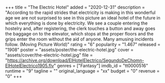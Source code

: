 +++
title = "The Electric Hotel"
added = "2020-12-31"
description = "According to the rapid strides that electricity is making in this wonderful age we are not surprised to see in this picture an ideal hotel of the future in which everything is done by electricity. We see a couple entering the hostelry and, after registering, the clerk touches a button and away goes the baggage on to the elevator, which stops at the proper floors and the grips enter the room without the aid of anyone. Many amusing incidents follow. (Moving Picture World)"
rating = "6"
popularity = "1.467"
released = "1908"
poster = "assets/poster/the-electric-hotel.jpg"
cover = "assets/cover/the-electric-hotel.jpg"
file = "https://archive.org/download/ElHotelElectrico/SegundoDeChomn-ElHotelElectrico1905.flv"
genres = ["Fantasy"]
imdb_id = "tt0000516"
runtime = "9"
tagline = ""
original_language = "xx"
budget = "0"
revenue = "0"
+++